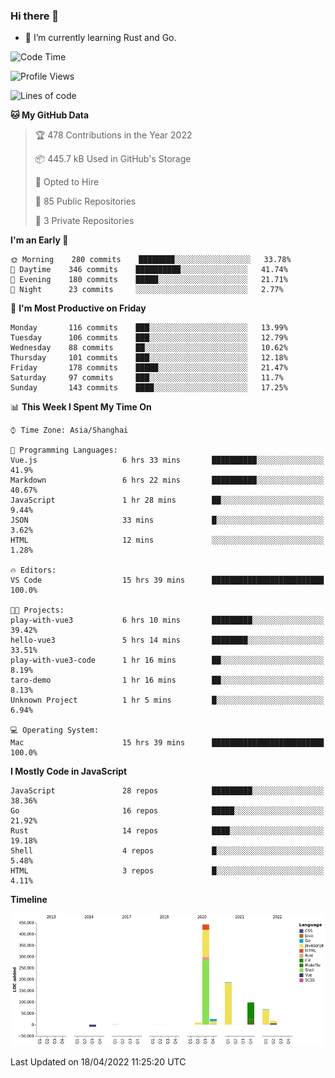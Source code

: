 ### Hi there 👋

- 🌱 I’m currently learning Rust and Go.

<!--START_SECTION:waka-->
![Code Time](http://img.shields.io/badge/Code%20Time-333%20hrs%2037%20mins-blue)

![Profile Views](http://img.shields.io/badge/Profile%20Views-6-blue)

![Lines of code](https://img.shields.io/badge/From%20Hello%20World%20I%27ve%20Written-843%20Thousand%20lines%20of%20code-blue)

**🐱 My GitHub Data** 

> 🏆 478 Contributions in the Year 2022
 > 
> 📦 445.7 kB Used in GitHub's Storage 
 > 
> 💼 Opted to Hire
 > 
> 📜 85 Public Repositories 
 > 
> 🔑 3 Private Repositories  
 > 
**I'm an Early 🐤** 

```text
🌞 Morning    280 commits    ████████░░░░░░░░░░░░░░░░░   33.78% 
🌆 Daytime    346 commits    ██████████░░░░░░░░░░░░░░░   41.74% 
🌃 Evening    180 commits    █████░░░░░░░░░░░░░░░░░░░░   21.71% 
🌙 Night      23 commits     ░░░░░░░░░░░░░░░░░░░░░░░░░   2.77%

```
📅 **I'm Most Productive on Friday** 

```text
Monday       116 commits    ███░░░░░░░░░░░░░░░░░░░░░░   13.99% 
Tuesday      106 commits    ███░░░░░░░░░░░░░░░░░░░░░░   12.79% 
Wednesday    88 commits     ██░░░░░░░░░░░░░░░░░░░░░░░   10.62% 
Thursday     101 commits    ███░░░░░░░░░░░░░░░░░░░░░░   12.18% 
Friday       178 commits    █████░░░░░░░░░░░░░░░░░░░░   21.47% 
Saturday     97 commits     ███░░░░░░░░░░░░░░░░░░░░░░   11.7% 
Sunday       143 commits    ████░░░░░░░░░░░░░░░░░░░░░   17.25%

```


📊 **This Week I Spent My Time On** 

```text
⌚︎ Time Zone: Asia/Shanghai

💬 Programming Languages: 
Vue.js                   6 hrs 33 mins       ██████████░░░░░░░░░░░░░░░   41.9% 
Markdown                 6 hrs 22 mins       ██████████░░░░░░░░░░░░░░░   40.67% 
JavaScript               1 hr 28 mins        ██░░░░░░░░░░░░░░░░░░░░░░░   9.44% 
JSON                     33 mins             █░░░░░░░░░░░░░░░░░░░░░░░░   3.62% 
HTML                     12 mins             ░░░░░░░░░░░░░░░░░░░░░░░░░   1.28%

🔥 Editors: 
VS Code                  15 hrs 39 mins      █████████████████████████   100.0%

🐱‍💻 Projects: 
play-with-vue3           6 hrs 10 mins       █████████░░░░░░░░░░░░░░░░   39.42% 
hello-vue3               5 hrs 14 mins       ████████░░░░░░░░░░░░░░░░░   33.51% 
play-with-vue3-code      1 hr 16 mins        ██░░░░░░░░░░░░░░░░░░░░░░░   8.19% 
taro-demo                1 hr 16 mins        ██░░░░░░░░░░░░░░░░░░░░░░░   8.13% 
Unknown Project          1 hr 5 mins         █░░░░░░░░░░░░░░░░░░░░░░░░   6.94%

💻 Operating System: 
Mac                      15 hrs 39 mins      █████████████████████████   100.0%

```

**I Mostly Code in JavaScript** 

```text
JavaScript               28 repos            █████████░░░░░░░░░░░░░░░░   38.36% 
Go                       16 repos            █████░░░░░░░░░░░░░░░░░░░░   21.92% 
Rust                     14 repos            ████░░░░░░░░░░░░░░░░░░░░░   19.18% 
Shell                    4 repos             █░░░░░░░░░░░░░░░░░░░░░░░░   5.48% 
HTML                     3 repos             █░░░░░░░░░░░░░░░░░░░░░░░░   4.11%

```


**Timeline**

![Chart not found](https://raw.githubusercontent.com/elton/elton/main/charts/bar_graph.png) 


 Last Updated on 18/04/2022 11:25:20 UTC
<!--END_SECTION:waka-->

<!--
**elton/elton** is a ✨ _special_ ✨ repository because its `README.md` (this file) appears on your GitHub profile.

Here are some ideas to get you started:

- 🔭 I’m currently working on ...
- 🌱 I’m currently learning ...
- 👯 I’m looking to collaborate on ...
- 🤔 I’m looking for help with ...
- 💬 Ask me about ...
- 📫 How to reach me: ...
- 😄 Pronouns: ...
- ⚡ Fun fact: ...
-->
